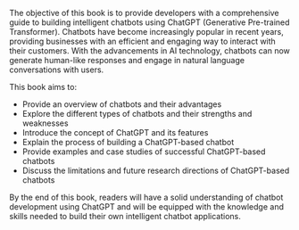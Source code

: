 
The objective of this book is to provide developers with a comprehensive guide to building intelligent chatbots using ChatGPT (Generative Pre-trained Transformer). Chatbots have become increasingly popular in recent years, providing businesses with an efficient and engaging way to interact with their customers. With the advancements in AI technology, chatbots can now generate human-like responses and engage in natural language conversations with users.

This book aims to:

* Provide an overview of chatbots and their advantages
* Explore the different types of chatbots and their strengths and weaknesses
* Introduce the concept of ChatGPT and its features
* Explain the process of building a ChatGPT-based chatbot
* Provide examples and case studies of successful ChatGPT-based chatbots
* Discuss the limitations and future research directions of ChatGPT-based chatbots

By the end of this book, readers will have a solid understanding of chatbot development using ChatGPT and will be equipped with the knowledge and skills needed to build their own intelligent chatbot applications.
